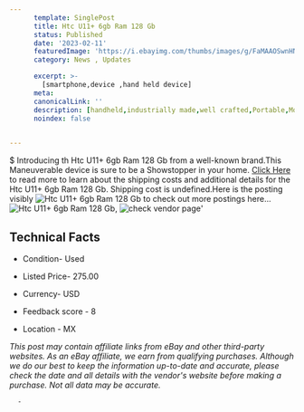 ```yaml
---
      template: SinglePost
      title: Htc U11+ 6gb Ram 128 Gb
      status: Published
      date: '2023-02-11'
      featuredImage: 'https://i.ebayimg.com/thumbs/images/g/FaMAAOSwnHNj13dH/s-l225.jpg'
      category: News , Updates

      excerpt: >-
        [smartphone,device ,hand held device]
      meta:
      canonicalLink: ''
      description: [handheld,industrially made,well crafted,Portable,Mobile,Compact,Convenient,Lightweight,Maneuverable,Man-portable,Miniature,Carriable,Hand-held,Light,Holdable,Transportable,Mobile device,Pocket-sized,On-the-go,Wireless,Cordless,Compact size,Convenient size, smartphone,device ,hand held device]
      noindex: false
      

---
```

$
      Introducing th Htc U11+ 6gb Ram 128 Gb from a well-known brand.This Maneuverable device  is sure to be a Showstopper in your home. [Click Here](https://www.ebay.com/itm/404133514416?hash=item5e183c0cb0%3Ag%3AFaMAAOSwnHNj13dH&mkevt=1&mkcid=1&mkrid=711-53200-19255-0&campid=%253CePNCampaignId%253E&customid=%253CreferenceId%253E&toolid=10049) to read more to learn about the shipping costs and additional details for the Htc U11+ 6gb Ram 128 Gb. Shipping cost is undefined.Here is the posting visibly ![Htc U11+ 6gb Ram 128 Gb](https://i.ebayimg.com/thumbs/images/g/FaMAAOSwnHNj13dH/s-l225.jpg) to check out more postings here... ![Htc U11+ 6gb Ram 128 Gb](https://i.ebayimg.com/images/g/FaMAAOSwnHNj13dH/s-l1600.jpg), ![check vendor page](https://origin-galleryplus.ebayimg.com/ws/web/404133514416_2_0_1/225x225.jpg,https://origin-galleryplus.ebayimg.com/ws/web/404133514416_3_0_1/225x225.jpg,https://origin-galleryplus.ebayimg.com/ws/web/404133514416_4_0_1/225x225.jpg,https://origin-galleryplus.ebayimg.com/ws/web/404133514416_5_0_1/225x225.jpg)'

      

 ## Technical Facts 



     
      

 - Condition- Used 


      

 - Listed Price- 275.00 


      

 - Currency- USD 


      

 - Feedback score - 8 


      

 - Location - MX 


      
      

 *_This post may contain affiliate links from eBay and other third-party websites. As an eBay affiliate, we earn from qualifying purchases. Although we do our best to keep the information up-to-date and accurate, please check the date and all details with the vendor's website before making a purchase. Not all data may be accurate._*




      -

